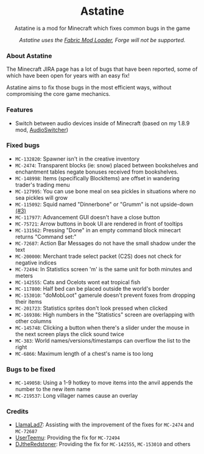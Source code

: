 <div align="center">

# Astatine

Astatine is a mod for Minecraft which fixes common bugs in the game

*Astatine uses the [Fabric Mod Loader](https://fabricmc.net), Forge will not be supported.*

</div>

### About Astatine

The Minecraft JIRA page has a lot of bugs that have been reported, some of which have been open for years with an easy
fix!

Astatine aims to fix those bugs in the most efficient ways, without compromising the core game mechanics.

### Features
- Switch between audio devices inside of Minecraft (based on my 1.8.9 mod, [AudioSwitcher](https://github.com/dreamhopping/AudioSwitcher))

### Fixed bugs

- ``MC-132820``: Spawner isn't in the creative inventory
- ``MC-2474``: Transparent blocks (ie: snow) placed between bookshelves and enchantment tables negate bonuses received
  from bookshelves.
- ``MC-148998``: Items (specifically BlockItems) are offset in wandering trader's trading menu
- ``MC-127995``: You can use bone meal on sea pickles in situations where no sea pickles will grow
- ``MC-115092``: Squid named "Dinnerbone" or "Grumm" is not
  upside-down [(#3)](https://github.com/dreamhopping/Astatine/issues/3)
- ``MC-117977``: Advancement GUI doesn't have a close button
- ``MC-75721``: Arrow buttons in book UI are rendered in front of tooltips
- ``MC-131562``: Pressing "Done" in an empty command block minecart returns "Command set:"
- ``MC-72687``: Action Bar Messages do not have the small shadow under the text
- ``MC-200000``: Merchant trade select packet (C2S) does not check for negative indices
- ``MC-72494``: In Statistics screen 'm' is the same unit for both minutes and meters
- ``MC-142555``: Cats and Ocelots wont eat tropical fish
- ``MC-117800``: Half bed can be placed outside the world's border
- ``MC-153010``: "doMobLoot" gamerule doesn't prevent foxes from dropping their items
- ``MC-201723``: Statistics sprites don't look pressed when clicked
- ``MC-169386``: High numbers in the "Statistics" screen are overlapping with other columns
- ``MC-145748``: Clicking a button when there's a slider under the mouse in the next screen plays the click sound twice
- ``MC-383``: World names/versions/timestamps can overflow the list to the right
- ``MC-6866``: Maximum length of a chest's name is too long

### Bugs to be fixed

- ``MC-149058``: Using a 1-9 hotkey to move items into the anvil appends the number to the new item name
- ``MC-219537``: Long villager names cause an overlay

### Credits

- [LlamaLad7](https://github.com/LlamaLad7): Assisting with the improvement of the fixes for ``MC-2474``
  and ``MC-72687``
- [UserTeemu](https://github.com/UserTeemu): Providing the fix for ``MC-72494``
- [DJtheRedstoner](https://github.com/DJtheRedstoner): Providing the fix for ``MC-142555``, ``MC-153010`` and others
